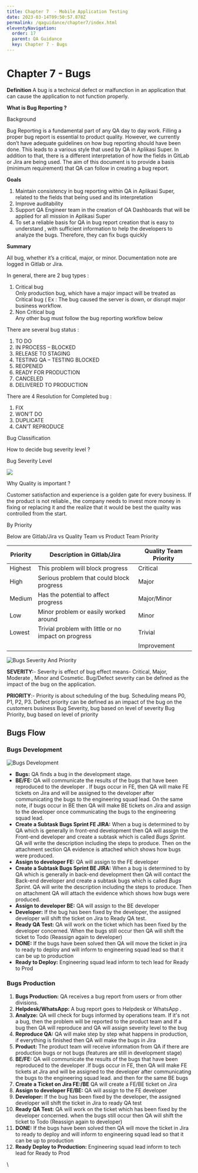 ```yaml
---
title: Chapter 7  - Mobile Application Testing
date: 2023-03-14T09:50:57.878Z
permalink: /qaguidance/chapter7/index.html
eleventyNavigation:
  order: 17
  parent: QA Guidance
  key: Chapter 7 - Bugs
---
```

# Chapter 7 - Bugs

**Definition** A bug is a technical defect or malfunction in an application that can cause the application to not function properly.

**What is Bug Reporting ?**

Background

Bug Reporting is a fundamental part of any QA day to day work. Filling a proper bug report is essential to product quality. However, we currently don’t have adequate guidelines on how bug reporting should have been done. This leads to a various style that used by QA in Aplikasi Super. In addition to that, there is a different interpretation of how the fields in GitLab or Jira are being used. The aim of this document is to provide a basis (minimum requirement) that QA can follow in creating a bug report.

**Goals**

1. Maintain consistency in bug reporting within QA in Aplikasi Super, related to the fields that being used and its interpretation
2. Improve auditability
3. Support QA Engineer team in the creation of QA Dashboards that will be applied for all mission in Aplikasi Super
4. To set a reliable basis for QA in bug report creation that is easy to understand , with sufficient information to help the developers to analyze the bugs. Therefore, they can fix bugs quickly

**Summary**

All bug, whether it’s a critical, major, or minor. Documentation note are logged in Gitlab or Jira.

In general, there are 2 bug types :

1. Critical bug\
   Only production bug, which have a major impact will be treated as Critical bug ( Ex : The bug caused the server is down, or disrupt major business workflow.
2. Non Critical bug\
   Any other bug must follow the bug reporting workflow below

There are several bug status :

1. TO DO
2. IN PROCESS – BLOCKED
3. RELEASE TO STAGING
4. TESTING QA – TESTING BLOCKED
5. REOPENED
6. READY FOR PRODUCTION
7. CANCELED
8. DELIVERED TO PRODUCTION

There are 4 Resolution for Completed bug :

1. FIX
2. WON’T DO
3. DUPLICATE
4. CAN’T REPRODUCE

Bug Classification

How to decide bug severity level ?

Bug Severity Level

![](https://ik.imagekit.io/kmv5uxk0b/qa_guidance/chapter_7.png?updatedAt=1678794781421)

Why Quality is important ?

Customer satisfaction and experience is a golden gate for every business. If the product is not reliable., the company needs to invest more money in fixing or replacing it and the realize that it would be best the quality was controlled from the start.

By Priority

Below are Gitlab/Jira vs Quality Team vs Product Team Priority

| Priority | Description in Gitlab/Jira                           | Quality Team Priority |
| -------- | ---------------------------------------------------- | --------------------- |
| Highest  | This problem will block progress                     | Critical              |
| High     | Serious problem that could block progress            | Major                 |
| Medium   | Has the potential to affect progress                 | Major/Minor           |
| Low      | Minor problem or easily worked around                | Minor                 |
| Lowest   | Trivial problem with little or no impact on progress | Trivial               |
|          |                                                      | Improvement           |



![Bugs Severity And Priority](https://ik.imagekit.io/kmv5uxk0b/qa_guidance/chapter_7_2.jpg?updatedAt=1678794781016 "Bugs Severity And Priority")

**SEVERITY:**- Severity is effect of bug effect means- Critical, Major, Moderate , Minor and Cosmetic. Bug/Defect severity can be defined as the impact of the bug on the application.

**PRIORITY**:- Priority is about scheduling of the bug. Scheduling means P0, P1, P2, P3. Defect priority can be defined as an impact of the bug on the customers business Bug Severity, bug based on level of severity Bug Priority, bug based on level of priority

## Bugs Flow

### Bugs Development

![Bugs Development](https://ik.imagekit.io/kmv5uxk0b/qa_guidance/chapter_3.png?updatedAt=1678794781521 "Bugs Development")

* **Bugs:** QA finds a bug in the development stage.
* **BE/FE:** QA will communicate the results of the bugs that have been reproduced to the developer . If bugs occur in FE, then QA will make FE tickets on Jira and will be assigned to the developer after communicating the bugs to the engineering squad lead. On the same note, if bugs occur in BE then QA will make BE tickets on Jira and assign to the developer once communicating the bugs to the engineering squad lead.
* **Create a Subtask Bugs Sprint FE JIRA:** When a bug is determined to by QA which is generally in front-end development then QA will assign the Front-end developer and create a subtask which is called *Bugs Sprint*. QA will write the description including the steps to produce. Then on the attachment section QA evidence is attached which shows how bugs were produced.
* **Assign to developer FE:** QA will assign to the FE developer
* **Create a Subtask Bugs Sprint BE JIRA:** When a bug is determined to by QA which is generally in back-end development then QA will contact the Back-end developer and create a subtask bugs which is called *Bugs Sprint*. QA will write the description including the steps to produce. Then on attachment QA will attach the evidence which shows how bugs were produced.
* **Assign to developer BE:** QA will assign to the BE developer
* **Developer:** If the bug has been fixed by the developer, the assigned developer will shift the ticket on Jira to Ready QA test.
* **Ready QA Test:** QA will work on the ticket which has been fixed by the developer concerned. When the bugs still occur then QA will shift the ticket to Todo (Reassign again to developer)
* **DONE:** If the bugs have been solved then QA will move the ticket in jira to ready to deploy and will inform to engineering squad lead so that it can be up to production
* **Ready to Deploy:** Engineering squad lead inform to tech lead for Ready to Prod

### Bugs Production

1. **Bugs Production:** QA receives a bug report from users or from other divisions.
2. **Helpdesk/WhatsApp:** A bug report goes to Helpdesk or WhatsApp .
3. **Analyze:** QA will check for bugs informed by operations team. If it's not a bug, then the problem will be reported to the product team and If a bug then QA will reproduce and QA will assign severity level to the bug
4. **Reproduce QA:** QA will make step by step what happens in production, if everything is finished then QA will make the bugs in Jira
5. **Product:** The product team will receive information from QA if there are production bugs or not bugs (features are still in development stage)
6. **BE/FE:** QA will communicate the results of the bugs that have been reproduced to the developer .If bugs occur in FE, then QA will make FE tickets at Jira and will be assigned to the developer after communicating the bugs to the engineering squad lead. and then for the same BE bugs
7. **Create a Ticket on Jira FE:/BE** QA will create a FE/BE ticket on Jira
8. **Assign to developer FE/BE:** QA will assign to the FE developer
9. **Developer:** If the bug has been fixed by the developer, the assigned developer will shift the ticket in Jira to ready QA test
10. **Ready QA Test:** QA will work on the ticket which has been fixed by the developer concerned. when the bugs still occur then QA will shift the ticket to Todo (Reassign again to developer)
11. **DONE:** If the bugs have been solved then QA will move the ticket in Jira to ready to deploy and will inform to engineering squad lead so that it can be up to production
12. **Ready Deploy to Production:** Engineering squad lead inform to tech lead for Ready to Prod

\